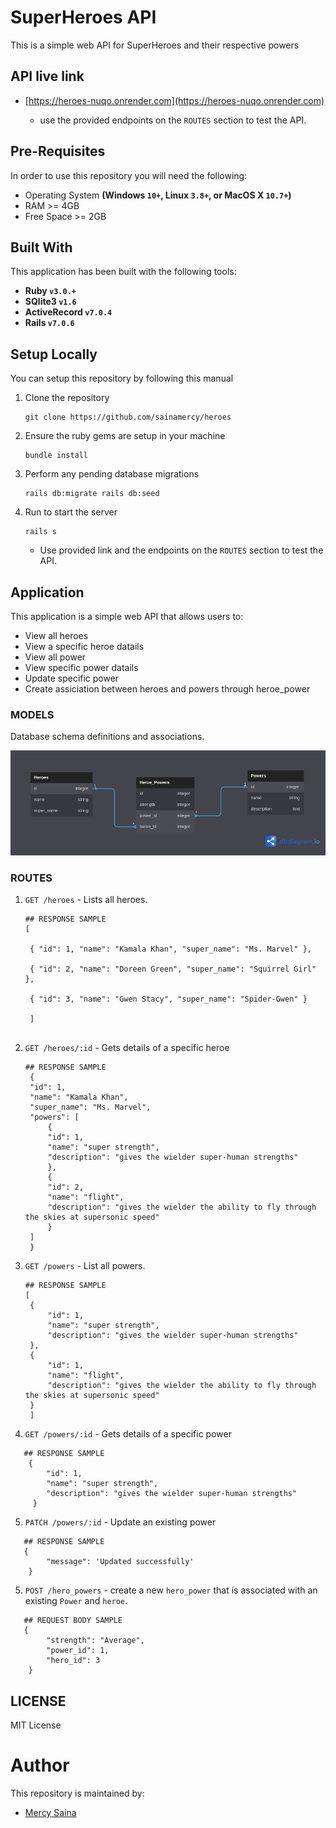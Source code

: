 # SuperHeroes API

This is a simple web API for SuperHeroes and their respective powers 

## API live link

- [https://heroes-nuqo.onrender.com](https://heroes-nuqo.onrender.com)

    - use the provided endpoints on the `ROUTES` section to test the API.

## Pre-Requisites
In order to use this repository you will need the following:

- Operating System **(Windows `10+`, Linux `3.8+`, or MacOS X `10.7+`)**
- RAM >= 4GB
- Free Space >= 2GB

## Built With
This application has been built with the following tools:

- **Ruby `v3.0.+`**
- **SQlite3 `v1.6`**
- **ActiveRecord `v7.0.4`**
- **Rails `v7.0.6`**

## Setup Locally
You can setup this repository by following this manual

1. Clone the repository
    ```{shell}
   git clone https://github.com/sainamercy/heroes
   ```
2. Ensure the ruby gems are setup in your machine
    ```{shell}
   bundle install
   ```
3. Perform any pending database migrations
   ```{shell}
   rails db:migrate rails db:seed
   ```
4. Run to start the server
    ```{shell}
    rails s
    ```
    - Use provided link and the endpoints on the `ROUTES` section to test the API.
   
## Application

This application is a simple web API that allows users to:

- View all heroes
- View a specific heroe datails
- View all power
- View specific power datails
- Update specific power
- Create assiciation between heroes and powers through heroe_power

### MODELS

Database schema definitions and associations.

![heroes-ERD](./screens/heroes.png)



### ROUTES

1. `GET /heroes` - Lists all heroes.
   
   ```{json}
   ## RESPONSE SAMPLE
   [  

    { "id": 1, "name": "Kamala Khan", "super_name": "Ms. Marvel" },  

    { "id": 2, "name": "Doreen Green", "super_name": "Squirrel Girl" },  

    { "id": 3, "name": "Gwen Stacy", "super_name": "Spider-Gwen" }

    ]
 
   ```
2. `GET /heroes/:id` - Gets details of a specific heroe

   ```{json}
   ## RESPONSE SAMPLE
    {
    "id": 1,
    "name": "Kamala Khan",
    "super_name": "Ms. Marvel",
    "powers": [
        {
        "id": 1,
        "name": "super strength",
        "description": "gives the wielder super-human strengths"
        },
        {
        "id": 2,
        "name": "flight",
        "description": "gives the wielder the ability to fly through the skies at supersonic speed"
        }
    ]
    }
   
3. `GET /powers` - List all powers.

   ```{json}
   ## RESPONSE SAMPLE
   [
    {
        "id": 1,
        "name": "super strength",
        "description": "gives the wielder super-human strengths"
    },
    {
        "id": 1,
        "name": "flight",
        "description": "gives the wielder the ability to fly through the skies at supersonic speed"
    }
    ]
   ```
4. `GET /powers/:id` - Gets details of a specific power

```{json}
   ## RESPONSE SAMPLE
    {
        "id": 1,
        "name": "super strength",
        "description": "gives the wielder super-human strengths"
     }
   ```

5. `PATCH /powers/:id` - Update an existing power

```{json}
   ## RESPONSE SAMPLE
   {
        "message": 'Updated successfully'
    }
   ```
5. `POST /hero_powers` - create a new `hero_power` that is associated with an
existing `Power` and `heroe`.

```{json}
   ## REQUEST BODY SAMPLE
   {
        "strength": "Average",
        "power_id": 1,
        "hero_id": 3
    }
   ```


## LICENSE
MIT License

# Author
This repository is maintained by:

- [Mercy Saina](https://github.com/sainamercy)